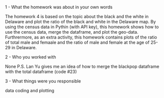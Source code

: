 1 - What the homework was about in your own words

The homework 4 is based on the topic about the black and the white in Delaware and plot the ratio of the black and white in the Delaware map. 
By using the census data in Pythin (with API key), this homework shows how to use the census data, merge the dataframe, and plot the geo-data. 
Furthrermore, as an extra activity, this homework contains plots of the ratio of total male and femaale and the ratio of male and female at the age of 25-29 in Delaware. 


2 - Who you worked with

None
P.S. Lan Yu gives me an idea of how to merge the blackpop dataframe with the total dataframe (code #23)


3 - What things were you responsible

data coding and plotting
